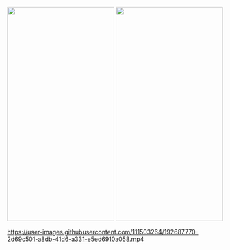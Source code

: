 <p align=center>
<img src="https://user-images.githubusercontent.com/111503264/192687229-8dfd6278-4d79-41f0-afa8-0069e24d349a.png"
height=500
width=250>
<img src="https://user-images.githubusercontent.com/111503264/192687198-8f93b23d-2f05-45ee-8deb-7b6844d351ea.png"
height=500
width=250>
<p>




https://user-images.githubusercontent.com/111503264/192687770-2d69c501-a8db-41d6-a331-e5ed6910a058.mp4

